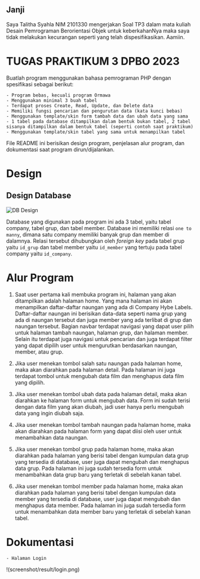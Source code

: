 ## Janji
Saya Talitha Syahla NIM 2101330 mengerjakan Soal TP3
dalam mata kuliah Desain Pemrograman Berorientasi Objek untuk keberkahanNya 
maka saya tidak melakukan kecurangan seperti yang telah dispesifikasikan. Aamiin.

# TUGAS PRAKTIKUM 3 DPBO 2023
Buatlah program menggunakan bahasa pemrograman PHP dengan spesifikasi sebagai berikut:

    - Program bebas, kecuali program Ormawa
    - Menggunakan minimal 3 buah tabel
    - Terdapat proses Create, Read, Update, dan Delete data
    - Memiliki fungsi pencarian dan pengurutan data (kata kunci bebas)
    - Menggunakan template/skin form tambah data dan ubah data yang sama
    - 1 tabel pada database ditampilkan dalam bentuk bukan tabel, 2 tabel sisanya ditampilkan dalam bentuk tabel (seperti contoh saat praktikum)
    - Menggunakan template/skin tabel yang sama untuk menampilkan tabel


File README ini berisikan design program, penjelasan alur program, dan dokumentasi saat program dirun/dijalankan.

# Design 

## Design Database

![DB Design](/db_hybe.jpeg)

Database yang digunakan pada program ini ada 3 tabel, yaitu tabel company, tabel grup, dan tabel member. Database ini memiliki relasi `one to manny`, dimana satu company memiliki banyak grup dan member di dalamnya. Relasi tersebut dihubungkan oleh _foreign key_ pada tabel grup yaitu `id_grup` dan tabel member yaitu `id_member` yang tertuju pada tabel company yaitu `id_company`.  

# Alur Program
1. Saat user pertama kali membuka program ini, halaman yang akan ditampilkan adalah halaman home. Yang mana halaman ini akan menampilkan daftar-daftar naungan yang ada di Company Hybe Labels. Daftar-daftar naungan ini berisikan data-data seperti nama grup yang ada di naungan tersebut dan juga member yang ada terlibat di grup dan naungan tersebut. Bagian navbar terdapat navigasi yang dapat user pilih untuk halaman tambah naungan, halaman grup, dan halaman member. Selain itu terdapat juga navigasi untuk pencarian dan juga terdapat filter yang dapat dipilih user untuk mengurutkan berdasarkan naungan, member, atau grup.

2. Jika user menekan tombol salah satu naungan pada halaman home, maka akan diarahkan pada halaman detail. Pada halaman ini juga terdapat tombol untuk mengubah data film dan menghapus data film yang dipilih.

3. Jika user menekan tombol ubah data pada halaman detail, maka akan diarahkan ke halaman form untuk mengubah data. Form ini sudah terisi dengan data film yang akan diubah, jadi user hanya perlu mengubah data yang ingin diubah saja.

4. Jika user menekan tombol tambah naungan pada halaman home, maka akan diarahkan pada halaman form yang dapat diisi oleh user untuk menambahkan data naungan.

5. Jika user menekan tombol grup pada halaman home, maka akan diarahkan pada halaman yang berisi tabel dengan kumpulan data grup yang tersedia di database, user juga dapat mengubah dan menghapus data grup. Pada halaman ini juga sudah tersedia form untuk menambahkan data grup baru yang terletak di sebelah kanan tabel.

6. Jika user menekan tombol member pada halaman home, maka akan diarahkan pada halaman yang berisi tabel dengan kumpulan data member yang tersedia di database, user juga dapat mengubah dan menghapus data member. Pada halaman ini juga sudah tersedia form untuk menambahkan data member baru yang terletak di sebelah kanan tabel.

# Dokumentasi

    - Halaman Login

!(screenshot/result/login.png)
